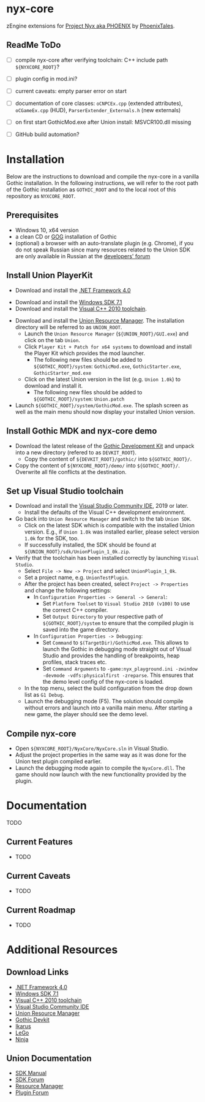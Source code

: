 # nyx-core
zEngine extensions for [Project Nyx aka PHOENIX](https://phoenixthegame.com/) by [PhoenixTales](https://phoenixtales.de/).

## ReadMe ToDo
- [ ] compile nyx-core after verifying toolchain: C++ include path `${NYXCORE_ROOT}`?
- [ ] plugin config in mod.ini?
- [ ] current caveats: empty parser error on start
- [ ] documentation of core classes: `oCNPCEx.cpp` (extended attributes), `oCGameEx.cpp` (HUD), `ParserExtender_Externals.h` (new externals)
- [ ] on first start GothicMod.exe after Union install: MSVCR100.dll missing
- [ ] GitHub build automation?


# Installation
Below are the instructions to download and compile the nyx-core in a vanilla Gothic installation.
In the following instructions, we will refer to the root path of the Gothic installation as `GOTHIC_ROOT` and to the local root of this repository as `NYXCORE_ROOT`.


## Prerequisites
- Windows 10, x64 version
- a clean CD or [GOG](https://www.gog.com/game/gothic) installation of Gothic
- (optional) a browser with an auto-translate plugin (e.g. Chrome), if you do not speak Russian since many resources related to the Union SDK are only available in Russian at the [developers' forum](https://worldofplayers.ru/forums/1141/)


## Install Union PlayerKit
- Download and install the [.NET Framework 4.0](https://www.microsoft.com/en-US/download/details.aspx?id=17718)
<!-- - Download and install the [.NET Framework 4.8 Developer Pack](https://dotnet.microsoft.com/download/dotnet-framework/net48) -->
- Download and install the [Windows SDK 7.1](https://www.microsoft.com/en-US/download/details.aspx?id=8279)
- Download and install the [Visual C++ 2010 toolchain](https://www.microsoft.com/en-us/download/details.aspx?id=4422).
<!-- - Download and install the [Visual C++ 2010 toolchain](https://www.microsoft.com/en-us/download/details.aspx?id=26999). -->
- Download and install the [Union Resource Manager](https://worldofplayers.ru/threads/41415/). The installation directory will be referred to as `UNION_ROOT`.
  - Launch the `Union Resource Manager` (`${UNION_ROOT}/GUI.exe`) and click on the tab `Union`.
  - Click `Player Kit + Patch for x64 systems` to download and install the Player Kit which provides the mod launcher.
    - The following new files should be added to `${GOTHIC_ROOT}/system`: `GothicMod.exe`, `GothicStarter.exe`, `GothicStarter_mod.exe`
  - Click on the latest Union version in the list (e.g. `Union 1.0k`) to download and install it.
    - The following new files should be added to `${GOTHIC_ROOT}/system`: `Union.patch`
- Launch `${GOTHIC_ROOT}/system/GothicMod.exe`. The splash screen as well as the main menu should now display your installed Union version.


## Install Gothic MDK and nyx-core demo
- Download the latest release of the [Gothic Development Kit](https://github.com/PhoenixTales/gothic-devkit/releases) and unpack into a new directory (refered to as `DEVKIT_ROOT`).
  - Copy the content of `${DEVKIT_ROOT}/gothic/` into `${GOTHIC_ROOT}/`.
- Copy the content of `${NYXCORE_ROOT}/demo/` into `${GOTHIC_ROOT}/`. Overwrite all file conflicts at the destination.


## Set up Visual Studio toolchain
- Download and install the [Visual Studio Community IDE](https://visualstudio.microsoft.com/vs/community/), 2019 or later.
  - Install the defaults of the Visual C++ development environment.
- Go back into `Union Resource Manager` and switch to the tab `Union SDK`.
  - Click on the latest SDK which is compatible with the installed Union version. E.g., if `Union 1.0k` was installed earlier, please select version `1.0k` for the SDK, too.
  - If successfully installed, the SDK should be found at `${UNION_ROOT}/sdk/UnionPlugin_1_0k.zip`.
- Verify that the toolchain has been installed correctly by launching `Visual Studio`.
  - Select `File -> New -> Project` and select `UnionPlugin_1_0k`.
  - Set a project name, e.g. `UnionTestPlugin`.
  - After the project has been created, select `Project -> Properties` and change the following settings:
    - In `Configuration Properties -> General -> General`:
      - Set `Platform Toolset` to `Visual Studio 2010 (v100)` to use the correct C++ compiler.
      - Set `Output Directory` to your respective path of `${GOTHIC_ROOT}/system` to ensure that the compiled plugin is saved into the game directory.
    - In `Configuration Properties -> Debugging`:
      - Set `Command` to `$(TargetDir)/GothicMod.exe`. This allows to launch the Gothic in debugging mode straight out of Visual Studio and provides the handling of breakpoints, heap profiles, stack traces etc.
      - Set `Command Arguments` to `-game:nyx_playground.ini -zwindow -devmode -vdfs:physicalfirst -zreparse`. This ensures that the demo level config of the nyx-core is loaded.
  - In the top menu, select the build configuration from the drop down list as `G1 Debug`.
  - Launch the debugging mode (F5). The solution should compile without errors and launch into a vanilla main menu. After starting a new game, the player should see the demo level.


## Compile nyx-core
- Open `${NYXCORE_ROOT}/NyxCore/NyxCore.sln` in Visual Studio.
- Adjust the project properties in the same way as it was done for the Union test plugin compiled earlier.
- Launch the debugging mode again to compile the `NyxCore.dll`. The game should now launch with the new functionality provided by the plugin.


# Documentation
TODO


## Current Features
- TODO


## Current Caveats
- TODO


## Current Roadmap
- TODO


# Additional Resources

## Download Links
- [.NET Framework 4.0](https://www.microsoft.com/en-US/download/details.aspx?id=17718)
- [Windows SDK 7.1](https://www.microsoft.com/en-US/download/details.aspx?id=8279)
- [Visual C++ 2010 toolchain](https://www.microsoft.com/en-us/download/details.aspx?id=4422)
- [Visual Studio Community IDE](https://visualstudio.microsoft.com/vs/community/)
- [Union Resource Manager](https://worldofplayers.ru/threads/41415/)
- [Gothic Devkit](https://github.com/PhoenixTales/gothic-devkit/releases)
- [Ikarus](https://github.com/Lehona/Ikarus/releases)
- [LeGo](https://github.com/Lehona/LeGo/releases)
- [Ninja](https://github.com/szapp/Ninja/releases)


## Union Documentation
- [SDK Manual](https://worldofplayers.ru/threads/42146/)
- [SDK Forum](https://worldofplayers.ru/forums/1143/)
- [Resource Manager](https://worldofplayers.ru/threads/41415/)
- [Plugin Forum](https://worldofplayers.ru/forums/1142/)


